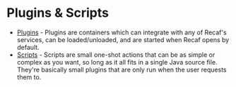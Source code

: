 # Plugins & Scripts

- [Plugins](plugins.md) - Plugins are containers which can integrate with any of Recaf's services, can be loaded/unloaded, and are started when Recaf opens by default.
- [Scripts](scripts.md) - Scripts are small one-shot actions that can be as simple or complex as you want, so long as it all fits in a single Java source file. They're basically small plugins that are only run when the user requests them to.